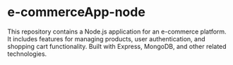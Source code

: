 # e-commerceApp-node
This repository contains a Node.js application for an e-commerce platform. It includes features for managing products, user authentication, and shopping cart functionality. Built with Express, MongoDB, and other related technologies.
